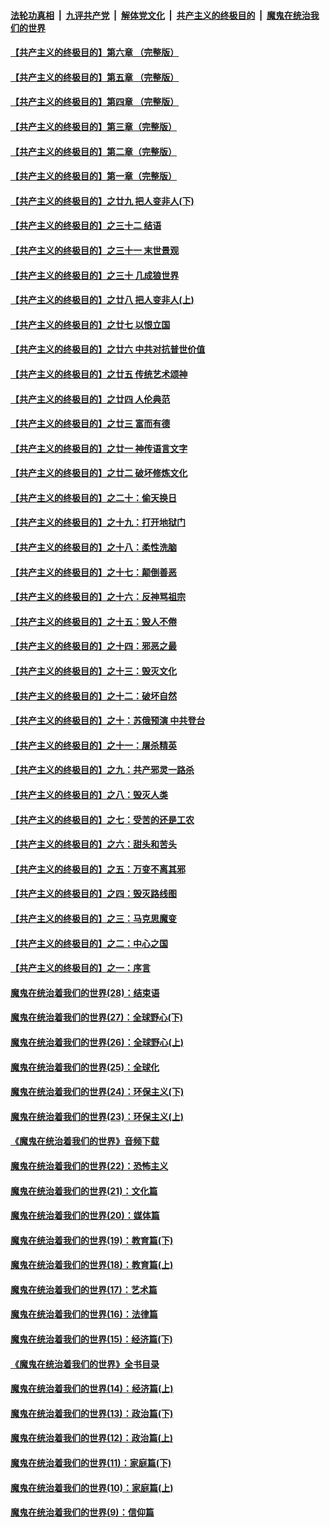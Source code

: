 

####  [法轮功真相](../../../../basic/blob/master/README.md?t=05270031) &nbsp;|&nbsp; [九评共产党](../../../../9ping.md/blob/master/README.md?t=05270031) &nbsp;|&nbsp; [解体党文化](../../../../jtdwh.md/blob/master/README.md?t=05270031)  &nbsp;|&nbsp; [共产主义的终极目的](../../../../gczydzjmd.md/blob/master/README.md?t=05270031) &nbsp;|&nbsp; [魔鬼在统治我们的世界](../../../../mgztzwmdsj.md/blob/master/README.md?t=05270031) 

#### [【共产主义的终极目的】第六章 （完整版）](../pages/nsc422/n11428913.md?t=05270031) 

#### [【共产主义的终极目的】第五章 （完整版）](../pages/nsc422/n11428912.md?t=05270031) 

#### [【共产主义的终极目的】第四章 （完整版）](../pages/nsc422/n11428907.md?t=05270031) 

#### [【共产主义的终极目的】第三章（完整版）](../pages/nsc422/n11428848.md?t=05270031) 

#### [【共产主义的终极目的】第二章（完整版）](../pages/nsc422/n11428831.md?t=05270031) 

#### [【共产主义的终极目的】第一章（完整版）](../pages/nsc422/n11417651.md?t=05270031) 

#### [【共产主义的终极目的】之廿九 把人变非人(下)](../pages/nsc422/n11344140.md?t=05270031) 

#### [【共产主义的终极目的】之三十二 结语](../pages/nsc422/n11360535.md?t=05270031) 

#### [【共产主义的终极目的】之三十一 末世景观](../pages/nsc422/n11351129.md?t=05270031) 

#### [【共产主义的终极目的】之三十 几成狼世界](../pages/nsc422/n11348280.md?t=05270031) 

#### [【共产主义的终极目的】之廿八 把人变非人(上)](../pages/nsc422/n11340492.md?t=05270031) 

#### [【共产主义的终极目的】之廿七 以恨立国](../pages/nsc422/n11336944.md?t=05270031) 

#### [【共产主义的终极目的】之廿六 中共对抗普世价值](../pages/nsc422/n11324785.md?t=05270031) 

#### [【共产主义的终极目的】之廿五 传统艺术颂神](../pages/nsc422/n11296396.md?t=05270031) 

#### [【共产主义的终极目的】之廿四 人伦典范](../pages/nsc422/n11296397.md?t=05270031) 

#### [【共产主义的终极目的】之廿三 富而有德](../pages/nsc422/n11283598.md?t=05270031) 

#### [【共产主义的终极目的】之廿一 神传语言文字](../pages/nsc422/n11263265.md?t=05270031) 

#### [【共产主义的终极目的】之廿二 破坏修炼文化](../pages/nsc422/n11245728.md?t=05270031) 

#### [【共产主义的终极目的】之二十：偷天换日](../pages/nsc422/n11238846.md?t=05270031) 

#### [【共产主义的终极目的】之十九：打开地狱门](../pages/nsc422/n11206376.md?t=05270031) 

#### [【共产主义的终极目的】之十八：柔性洗脑](../pages/nsc422/n11199994.md?t=05270031) 

#### [【共产主义的终极目的】之十七：颠倒善恶](../pages/nsc422/n11179782.md?t=05270031) 

#### [【共产主义的终极目的】之十六：反神骂祖宗](../pages/nsc422/n11166798.md?t=05270031) 

#### [【共产主义的终极目的】之十五：毁人不倦](../pages/nsc422/n11166792.md?t=05270031) 

#### [【共产主义的终极目的】之十四：邪恶之最](../pages/nsc422/n11150249.md?t=05270031) 

#### [【共产主义的终极目的】之十三：毁灭文化](../pages/nsc422/n11135227.md?t=05270031) 

#### [【共产主义的终极目的】之十二：破坏自然](../pages/nsc422/n11135214.md?t=05270031) 

#### [【共产主义的终极目的】之十：苏俄预演 中共登台](../pages/nsc422/n11118424.md?t=05270031) 

#### [【共产主义的终极目的】之十一：屠杀精英](../pages/nsc422/n11118442.md?t=05270031) 

#### [【共产主义的终极目的】之九：共产邪灵一路杀](../pages/nsc422/n11114139.md?t=05270031) 

#### [【共产主义的终极目的】之八：毁灭人类](../pages/nsc422/n11108503.md?t=05270031) 

#### [【共产主义的终极目的】之七：受苦的还是工农](../pages/nsc422/n11101809.md?t=05270031) 

#### [【共产主义的终极目的】之六：甜头和苦头](../pages/nsc422/n11096971.md?t=05270031) 

#### [【共产主义的终极目的】之五：万变不离其邪](../pages/nsc422/n11091285.md?t=05270031) 

#### [【共产主义的终极目的】之四：毁灭路线图](../pages/nsc422/n11086284.md?t=05270031) 

#### [【共产主义的终极目的】之三：马克思魔变](../pages/nsc422/n11061941.md?t=05270031) 

#### [【共产主义的终极目的】之二：中心之国](../pages/nsc422/n11047728.md?t=05270031) 

#### [【共产主义的终极目的】之一：序言](../pages/nsc422/n11086077.md?t=05270031) 

#### [魔鬼在统治着我们的世界(28)：结束语](../pages/nsc422/n10936246.md?t=05270031) 

#### [魔鬼在统治着我们的世界(27)：全球野心(下)](../pages/nsc422/n10928319.md?t=05270031) 

#### [魔鬼在统治着我们的世界(26)：全球野心(上)](../pages/nsc422/n10900318.md?t=05270031) 

#### [魔鬼在统治着我们的世界(25)：全球化](../pages/nsc422/n10788205.md?t=05270031) 

#### [魔鬼在统治着我们的世界(24)：环保主义(下)](../pages/nsc422/n10695307.md?t=05270031) 

#### [魔鬼在统治着我们的世界(23)：环保主义(上)](../pages/nsc422/n10688613.md?t=05270031) 

#### [《魔鬼在统治着我们的世界》音频下载](../pages/nsc422/n10635553.md?t=05270031) 

#### [魔鬼在统治着我们的世界(22)：恐怖主义](../pages/nsc422/n10614727.md?t=05270031) 

#### [魔鬼在统治着我们的世界(21)：文化篇](../pages/nsc422/n10597706.md?t=05270031) 

#### [魔鬼在统治着我们的世界(20)：媒体篇](../pages/nsc422/n10586579.md?t=05270031) 

#### [魔鬼在统治着我们的世界(19)：教育篇(下)](../pages/nsc422/n10564808.md?t=05270031) 

#### [魔鬼在统治着我们的世界(18)：教育篇(上)](../pages/nsc422/n10526970.md?t=05270031) 

#### [魔鬼在统治着我们的世界(17)：艺术篇](../pages/nsc422/n10499093.md?t=05270031) 

#### [魔鬼在统治着我们的世界(16)：法律篇](../pages/nsc422/n10485969.md?t=05270031) 

#### [魔鬼在统治着我们的世界(15)：经济篇(下)](../pages/nsc422/n10469975.md?t=05270031) 

#### [《魔鬼在统治着我们的世界》全书目录](../pages/nsc422/n10464261.md?t=05270031) 

#### [魔鬼在统治着我们的世界(14)：经济篇(上)](../pages/nsc422/n10457370.md?t=05270031) 

#### [魔鬼在统治着我们的世界(13)：政治篇(下)](../pages/nsc422/n10448270.md?t=05270031) 

#### [魔鬼在统治着我们的世界(12)：政治篇(上)](../pages/nsc422/n10444576.md?t=05270031) 

#### [魔鬼在统治着我们的世界(11)：家庭篇(下)](../pages/nsc422/n10440961.md?t=05270031) 

#### [魔鬼在统治着我们的世界(10)：家庭篇(上)](../pages/nsc422/n10435448.md?t=05270031) 

#### [魔鬼在统治着我们的世界(9)：信仰篇](../pages/nsc422/n10432159.md?t=05270031) 

